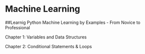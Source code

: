 # Machine Learning
##Learnig Python Machine Learning by Examples - From Novice to Professional

Chapter 1: Variables and Data Structures

Chapter 2: Conditional Statements & Loops
